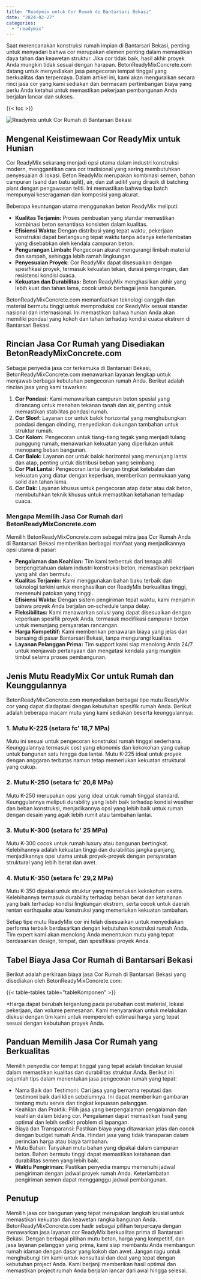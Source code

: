 ```yaml
---
title: "Readymix untuk Cor Rumah di Bantarsari Bekasi"
date: "2024-02-27"
categories: 
  - "readymix"
---
```


Saat merencanakan konstruksi rumah impian di Bantarsari Bekasi, penting untuk menyadari bahwa cor merupakan elemen penting dalam memastikan daya tahan dan keawetan struktur. Jika cor tidak baik, hasil akhir proyek Anda mungkin tidak sesuai dengan harapan. BetonReadyMixConcrete.com datang untuk menyediakan jasa pengecoran tempat tinggal yang berkualitas dan terpercaya. Dalam artikel ini, kami akan menguraikan secara rinci jasa cor yang kami sediakan dan bermacam pertimbangan biaya yang perlu Anda ketahui untuk memastikan pekerjaan pembangunan Anda berjalan lancar dan sukses.

{{< toc >}}

![Readymix untuk Cor Rumah di Bantarsari Bekasi](https://betoncor8.github.io/cor/harga-beton-readymix-concrete%20(32).png)

## Mengenal Keistimewaan Cor ReadyMix untuk Hunian

Cor ReadyMix sekarang menjadi opsi utama dalam industri konstruksi modern, menggantikan cara cor tradisional yang sering membutuhkan penyesuaian di lokasi. Beton ReadyMix merupakan kombinasi semen, bahan campuran (sand dan batu split), air, dan zat aditif yang diracik di batching plant dengan pengawasan teliti. Ini memastikan bahwa tiap batch mempunyai keseragaman dan komposisi yang akurat.

Beberapa keuntungan utama menggunakan beton ReadyMix meliputi:

- **Kualitas Terjamin:** Proses pembuatan yang standar memastikan kombinasi beton senantiasa konsisten dalam kualitas.
- **Efisiensi Waktu:** Dengan distribusi yang tepat waktu, pekerjaan konstruksi dapat berlangsung tepat waktu tanpa adanya keterlambatan yang disebabkan oleh kendala campuran beton.
- **Pengurangan Limbah:** Pengecoran akurat mengurangi limbah material dan sampah, sehingga lebih ramah lingkungan.
- **Penyesuaian Proyek:** Cor ReadyMix dapat disesuaikan dengan spesifikasi proyek, termasuk kekuatan tekan, durasi pengeringan, dan resistensi kondisi cuaca.
- **Kekuatan dan Durabilitas:** Beton ReadyMix menghasilkan akhir yang lebih kuat dan tahan lama, cocok untuk berbagai jenis bangunan.

BetonReadyMixConcrete.com memanfaatkan teknologi canggih dan material bermutu tinggi untuk memproduksi cor ReadyMix sesuai standar nasional dan internasional. Ini memastikan bahwa hunian Anda akan memiliki pondasi yang kokoh dan tahan terhadap kondisi cuaca ekstrem di Bantarsari Bekasi.

## Rincian Jasa Cor Rumah yang Disediakan BetonReadyMixConcrete.com

Sebagai penyedia jasa cor terkemuka di Bantarsari Bekasi, BetonReadyMixConcrete.com menawarkan layanan lengkap untuk menjawab berbagai kebutuhan pengecoran rumah Anda. Berikut adalah rincian jasa yang kami tawarkan:

1. **Cor Pondasi:** Kami menawarkan campuran beton spesial yang dirancang untuk menahan tekanan tanah dan air, penting untuk memastikan stabilitas pondasi rumah.
2. **Cor Sloof:** Layanan cor untuk balok horizontal yang menghubungkan pondasi dengan dinding, menyediakan dukungan tambahan untuk struktur rumah.
3. **Cor Kolom:** Pengecoran untuk tiang-tiang tegak yang menjadi tulang punggung rumah, menawarkan kekuatan yang diperlukan untuk menopang beban bangunan.
4. **Cor Balok:** Layanan cor untuk balok horizontal yang menunjang lantai dan atap, penting untuk distribusi beban yang seimbang.
5. **Cor Plat Lantai:** Pengecoran lantai dengan tingkat ketebalan dan kekuatan yang diatur dengan keperluan, memberikan permukaan yang solid dan tahan lama.
6. **Cor Dak:** Layanan khusus untuk pengecoran atap datar atau dak beton, membutuhkan teknik khusus untuk memastikan ketahanan terhadap cuaca.

### Mengapa Memilih Jasa Cor Rumah dari BetonReadyMixConcrete.com

Memilih BetonReadyMixConcrete.com sebagai mitra jasa Cor Rumah Anda di Bantarsari Bekasi memberikan berbagai manfaat yang menjadikannya opsi utama di pasar:

- **Pengalaman dan Keahlian:** Tim kami terbentuk dari tenaga ahli berpengetahuan dalam industri konstruksi beton, memastikan pekerjaan yang ahli dan bermutu.
- **Kualitas Terjamin:** Kami menggunakan bahan baku terbaik dan teknologi terkini untuk menghasilkan cor ReadyMix berkualitas tinggi, memenuhi patokan yang tinggi.
- **Efisiensi Waktu:** Dengan sistem pengiriman tepat waktu, kami menjamin bahwa proyek Anda berjalan on-schedule tanpa delay.
- **Fleksibilitas:** Kami menawarkan solusi yang dapat disesuaikan dengan keperluan spesifik proyek Anda, termasuk modifikasi campuran beton untuk menunjang persyaratan rancangan.
- **Harga Kompetitif:** Kami memberikan penawaran biaya yang jelas dan bersaing di pasar Bantarsari Bekasi, tanpa mengurangi kualitas.
- **Layanan Pelanggan Prima:** Tim support kami siap menolong Anda 24/7 untuk menjawab pertanyaan dan mengatasi kendala yang mungkin timbul selama proses pembangunan.

## Jenis Mutu ReadyMix Cor untuk Rumah dan Keunggulannya

BetonReadyMixConcrete.com menyediakan berbagai tipe mutu ReadyMix cor yang dapat diadaptasi dengan kebutuhan spesifik rumah Anda. Berikut adalah beberapa macam mutu yang kami sediakan beserta keunggulannya:

### 1\. Mutu K-225 (setara fc' 18,7 MPa)

Mutu ini sesuai untuk pengecoran konstruksi rumah tinggal sederhana. Keunggulannya termasuk cost yang ekonomis dan kekokohan yang cukup untuk bangunan satu hingga dua lantai. Mutu K-225 ideal untuk proyek dengan anggaran terbatas namun tetap memerlukan kekuatan struktural yang cukup.

### 2\. Mutu K-250 (setara fc' 20,8 MPa)

Mutu K-250 merupakan opsi yang ideal untuk rumah tinggal standard. Keunggulannya meliputi durability yang lebih baik terhadap kondisi weather dan beban konstruksi, menjadikannya opsi yang lebih baik untuk rumah dengan desain yang agak lebih rumit atau tambahan lantai.

### 3\. Mutu K-300 (setara fc' 25 MPa)

Mutu K-300 cocok untuk rumah luxury atau bangunan bertingkat. Kelebihannya adalah kekuatan tinggi dan durabilitas jangka panjang, menjadikannya opsi utama untuk proyek-proyek dengan persyaratan struktural yang lebih berat dan awet.

### 4\. Mutu K-350 (setara fc' 29,2 MPa)

Mutu K-350 dipakai untuk struktur yang memerlukan kekokohan ekstra. Kelebihannya termasuk durability terhadap beban berat dan ketahanan yang baik terhadap kondisi lingkungan ekstrem, serta cocok untuk daerah rentan earthquake atau konstruksi yang memerlukan kekuatan tambahan.

Setiap tipe mutu ReadyMix cor ini telah disesuaikan untuk menyediakan performa terbaik berdasarkan dengan kebutuhan konstruksi rumah Anda. Tim expert kami akan menolong Anda menentukan mutu yang tepat berdasarkan design, tempat, dan spesifikasi proyek Anda.

## Tabel Biaya Jasa Cor Rumah di Bantarsari Bekasi

Berikut adalah perkiraan biaya jasa Cor Rumah di Bantarsari Bekasi yang disediakan oleh BetonReadyMixConcrete.com:

{{< table-tables table="tableKomponen" >}}

\*Harga dapat berubah tergantung pada perubahan cost material, lokasi pekerjaan, dan volume pemesanan. Kami menyarankan untuk melakukan diskusi dengan tim kami untuk memperoleh estimasi harga yang tepat sesuai dengan kebutuhan proyek Anda.

## Panduan Memilih Jasa Cor Rumah yang Berkualitas

Memilih penyedia cor tempat tinggal yang tepat adalah tindakan krusial dalam memastikan kualitas dan durabilitas struktur Anda. Berikut ini sejumlah tips dalam menentukan jasa pengecoran rumah yang tepat:

- Nama Baik dan Testimoni: Cari jasa yang bernama reputasi dan testimoni baik dari klien sebelumnya. Ini dapat memberikan gambaran tentang mutu servis dan tingkat kepuasan pelanggan.
- Keahlian dan Praktik: Pilih jasa yang berpengalaman pengalaman dan keahlian dalam bidang cor. Pengalaman dapat memastikan hasil yang optimal dan lebih sedikit problem di lapangan.
- Biaya dan Transparansi: Pastikan biaya yang ditawarkan jelas dan cocok dengan budget rumah Anda. Hindari jasa yang tidak transparan dalam perincian harga atau biaya tambahan.
- Mutu Bahan: Tanyakan mutu bahan yang dipakai dalam campuran beton. Bahan bermutu tinggi dapat memastikan ketahanan dan durabilitas semen yang lebih baik.
- **Waktu Pengiriman:** Pastikan penyedia mampu memenuhi jadwal pengiriman dengan jadwal proyek rumah Anda. Keterlambatan pengiriman semen dapat mengganggu jadwal pembangunan.

## Penutup

Memilih jasa cor bangunan yang tepat merupakan langkah krusial untuk memastikan kekuatan dan keawetan rangka bangunan Anda. BetonReadyMixConcrete.com hadir sebagai pilihan terpercaya dengan menawarkan jasa layanan cor ReadyMix berkualitas prima di Bantarsari Bekasi. Dengan berbagai pilihan mutu beton, harga yang kompetitif, dan jasa layanan pelanggan yang prima, kami siap membantu Anda membangun rumah idaman dengan dasar yang kokoh dan awet. Jangan ragu untuk menghubungi tim kami untuk konsultasi dan deal yang tepat dengan kebutuhan project Anda. Kami berjanji memberikan hasil optimal dan memastikan project rumah Anda berjalan lancar dari awal hingga selesai.
